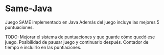 Same-Java
=========

Juego SAME implementado en Java
Además del juego incluye las mejores 5 puntuaciones.

TODO:
Mejorar el sistema de puntuaciones y que guarde cómo quedó ese juego.
Posibilidad de pausar juego y continuarlo después.
Contador de tiempo e incluirlo en las puntiaciones.
